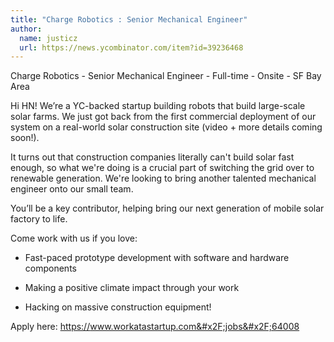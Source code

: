 ```yaml
---
title: "Charge Robotics : Senior Mechanical Engineer"
author:
  name: justicz
  url: https://news.ycombinator.com/item?id=39236468
---
```

Charge Robotics - Senior Mechanical Engineer - Full-time - Onsite - SF Bay Area

Hi HN! We’re a YC-backed startup building robots that build large-scale solar farms. We just got back from the first commercial deployment of our system on a real-world solar construction site (video + more details coming soon!).

It turns out that construction companies literally can&#x27;t build solar fast enough, so what we&#x27;re doing is a crucial part of switching the grid over to renewable generation. We&#x27;re looking to bring another talented mechanical engineer onto our small team.

You’ll be a key contributor, helping bring our next generation of mobile solar factory to life.

Come work with us if you love:

* Fast-paced prototype development with software and hardware components

* Making a positive climate impact through your work

* Hacking on massive construction equipment!

Apply here: <a href="https:&#x2F;&#x2F;www.workatastartup.com&#x2F;jobs&#x2F;64008" rel="nofollow">https:&#x2F;&#x2F;www.workatastartup.com&#x2F;jobs&#x2F;64008</a>
